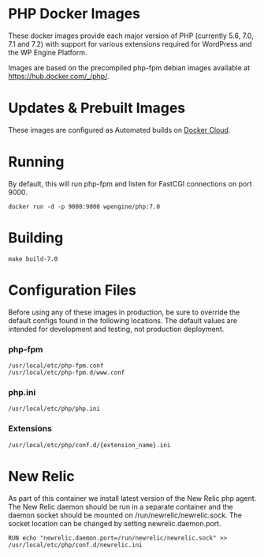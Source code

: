 # PHP Docker Images

These docker images provide each major version of PHP (currently 5.6, 7.0, 7.1 and 7.2) with support for various extensions required for WordPress and the WP Engine Platform.

Images are based on the precompiled php-fpm debian images available at https://hub.docker.com/_/php/. 
# Updates & Prebuilt Images

These images are configured as Automated builds on [Docker Cloud](https://cloud.docker.com/app/wpengine/repository/docker/wpengine/php).

# Running

By default, this will run php-fpm and listen for FastCGI connections on port 9000.

    docker run -d -p 9000:9000 wpengine/php:7.0
# Building

    make build-7.0

# Configuration Files

Before using any of these images in production, be sure to override the default configs found in the following locations. The default values are intended for development and testing, not production deployment.

### php-fpm
```
/usr/local/etc/php-fpm.conf
/usr/local/etc/php-fpm.d/www.conf
```
### php.ini
```
/usr/local/etc/php/php.ini
```
### Extensions
```
/usr/local/etc/php/conf.d/{extension_name}.ini
```

# New Relic

As part of this container we install latest version of the New Relic php agent. The New Relic daemon should be run in a separate container and the daemon socket should be mounted on /run/newrelic/newrelic.sock.  The socket location can be changed by setting newrelic.daemon.port.

```
RUN echo "newrelic.daemon.port=/run/newrelic/newrelic.sock" >> /usr/local/etc/php/conf.d/newrelic.ini
```
